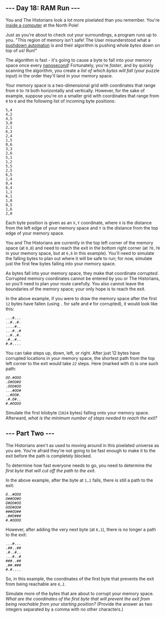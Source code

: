 <article class="day-desc"><h2>--- Day 18: RAM Run ---</h2><p>You and The Historians look a lot more pixelated than you remember. You're <a href="/2017/day/2">inside a computer</a> at the North Pole!</p>
<p>Just as you're about to check out your surroundings, a program runs up to you. "This region of memory isn't safe! The User misunderstood what a <a href="https://en.wikipedia.org/wiki/Pushdown_automaton" target="_blank">pushdown automaton</a> is and their algorithm is pushing whole <em>bytes</em> down on top of us! <span title="Pun intended.">Run</span>!"</p>
<p>The algorithm is fast - it's going to cause a byte to fall into your memory space once every <a href="https://www.youtube.com/watch?v=9eyFDBPk4Yw" target="_blank">nanosecond</a>! Fortunately, you're <em>faster</em>, and by quickly scanning the algorithm, you create a <em>list of which bytes will fall</em> (your puzzle input) in the order they'll land in your memory space.</p>
<p>Your memory space is a two-dimensional grid with coordinates that range from <code>0</code> to <code>70</code> both horizontally and vertically. However, for the sake of example, suppose you're on a smaller grid with coordinates that range from <code>0</code> to <code>6</code> and the following list of incoming byte positions:</p>
<pre><code>5,4
4,2
4,5
3,0
2,1
6,3
2,4
1,5
0,6
3,3
2,6
5,1
1,2
5,5
2,5
6,5
1,4
0,4
6,4
1,1
6,1
1,0
0,5
1,6
2,0
</code></pre>
<p>Each byte position is given as an <code>X,Y</code> coordinate, where <code>X</code> is the distance from the left edge of your memory space and <code>Y</code> is the distance from the top edge of your memory space.</p>
<p>You and The Historians are currently in the top left corner of the memory space (at <code>0,0</code>) and need to reach the exit in the bottom right corner (at <code>70,70</code> in your memory space, but at <code>6,6</code> in this example). You'll need to simulate the falling bytes to plan out where it will be safe to run; for now, simulate just the first few bytes falling into your memory space.</p>
<p>As bytes fall into your memory space, they make that coordinate <em>corrupted</em>. Corrupted memory coordinates cannot be entered by you or The Historians, so you'll need to plan your route carefully. You also cannot leave the boundaries of the memory space; your only hope is to reach the exit.</p>
<p>In the above example, if you were to draw the memory space after the first <code>12</code> bytes have fallen (using <code>.</code> for safe and <code>#</code> for corrupted), it would look like this:</p>
<pre><code>...#...
..#..#.
....#..
...#..#
..#..#.
.#..#..
#.#....
</code></pre>
<p>You can take steps up, down, left, or right. After just 12 bytes have corrupted locations in your memory space, the shortest path from the top left corner to the exit would take <code><em>22</em></code> steps. Here (marked with <code>O</code>) is one such path:</p>
<pre><code><em>O</em><em>O</em>.#<em>O</em><em>O</em><em>O</em>
.<em>O</em>#<em>O</em><em>O</em>#<em>O</em>
.<em>O</em><em>O</em><em>O</em>#<em>O</em><em>O</em>
...#<em>O</em><em>O</em>#
..#<em>O</em><em>O</em>#.
.#.<em>O</em>#..
#.#<em>O</em><em>O</em><em>O</em><em>O</em>
</code></pre>
<p>Simulate the first kilobyte (<code>1024</code> bytes) falling onto your memory space. Afterward, <em>what is the minimum number of steps needed to reach the exit?</em></p>
</article><article class="day-desc"><h2 id="part2">--- Part Two ---</h2><p>The Historians aren't as used to moving around in this pixelated universe as you are. You're afraid they're not going to be fast enough to make it to the exit before the path is completely blocked.</p>
<p>To determine how fast everyone needs to go, you need to determine <em>the first byte that will cut off the path to the exit</em>.</p>
<p>In the above example, after the byte at <code>1,1</code> falls, there is still a path to the exit:</p>
<pre><code><em>O</em>..#<em>O</em><em>O</em><em>O</em>
<em>O</em>##<em>O</em><em>O</em>#<em>O</em>
<em>O</em>#<em>O</em><em>O</em>#<em>O</em><em>O</em>
<em>O</em><em>O</em><em>O</em>#<em>O</em><em>O</em>#
###<em>O</em><em>O</em>##
.##<em>O</em>###
#.#<em>O</em><em>O</em><em>O</em><em>O</em>
</code></pre>
<p>However, after adding the very next byte (at <code>6,1</code>), there is no longer a path to the exit:</p>
<pre><code>...#...
.##..#<em>#</em>
.#..#..
...#..#
###..##
.##.###
#.#....
</code></pre>
<p>So, in this example, the coordinates of the first byte that prevents the exit from being reachable are <code><em>6,1</em></code>.</p>
<p>Simulate more of the bytes that are about to corrupt your memory space. <em>What are the coordinates of the first byte that will prevent the exit from being reachable from your starting position?</em> (Provide the answer as two integers separated by a comma with no other characters.)</p>
</article>